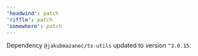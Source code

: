 ```yaml
---
'headwind': patch
'riffle': patch
'somewhere': patch
---
```

Dependency `@jakubmazanec/ts-utils` updated to version `^3.0.15`.
